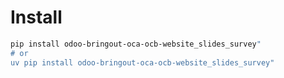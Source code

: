 # Install

```bash
pip install odoo-bringout-oca-ocb-website_slides_survey"
# or
uv pip install odoo-bringout-oca-ocb-website_slides_survey"
```
